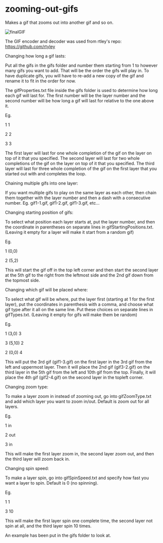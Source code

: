# zooming-out-gifs
Makes a gif that zooms out into another gif and so on.

![finalGIF](https://user-images.githubusercontent.com/37278446/60606500-19297480-9d81-11e9-807d-027aa0612a49.gif)

The GIF encoder and decoder was used from rtley's repo: https://github.com/rtyley


Changing how long a gif lasts:


Put all the gifs in the gifs folder and number them starting from 1 to however many gifs you want to add. That will be the order the gifs will play in. To have duplicate gifs, you will have to re-add a new copy of the gif and rename it to fit in the order for now.

The gifProperties.txt file inside the gifs folder is used to determine how long each gif will last for. The first number will be the layer number and the second number will be how long a gif will last for relative to the one above it.

Eg.

1 1

2 2

3 3

The first layer will last for one whole completion of the gif on the layer on top of it that you specified. The second layer will last for two whole completions of the gif on the layer on top of it that you specified. The third layer will last for three whole completion of the gif on the first layer that you started out with and completes the loop.


Chaining multiple gifs into one layer:


If you want multiple gifs to play on the same layer as each other, then chain them together with the layer number and then a dash with a consecutive number. Eg. gif1-1.gif, gif1-2.gif, gif1-3.gif, etc...


Changing starting position of gifs:


To select what position each layer starts at, put the layer number, and then the coordinate in parentheses on separate lines in gifStartingPositions.txt. (Leaving it empty for a layer will make it start from a random gif)

Eg.

1 (0,0)

2 (5,2)

This will start the gif off in the top left corner and then start the second layer at the 5th gif to the right from the leftmost side and the 2nd gif down from the topmost side.


Changing which gif will be placed where:


To select what gif will be where, put the layer first (starting at 1 for the first layer), put the coordinates in parenthesis with a comma, and choose what gif type after it all on the same line. Put these choices on separate lines in gifTypes.txt. (Leaving it empty for gifs will make them be random)

Eg.

1 (3,0) 3

3 (5,10) 2

2 (0,0) 4

This will put the 3rd gif (gif1-3.gif) on the first layer in the 3rd gif from the left and uppermost layer. Then it will place the 2nd gif (gif3-2.gif) on the third layer in the 5th gif from the left and 10th gif from the top. Finally, it will place the 4th gif (gif2-4.gif) on the second layer in the topleft corner.


Changing zoom type:


To make a layer zoom in instead of zooming out, go into gifZoomType.txt and add which layer you want to zoom in/out. Default is zoom out for all layers.

Eg.

1 in

2 out

3 in

This will make the first layer zoom in, the second layer zoom out, and then the third layer will zoom back in.


Changing spin speed:


To make a layer spin, go into gifSpinSpeed.txt and specify how fast you want a layer to spin. Default is 0 (no spinning).

Eg.

1 1

3 10

This will make the first layer spin one complete time, the second layer not spin at all, and the third layer spin 10 times.

An example has been put in the gifs folder to look at.
